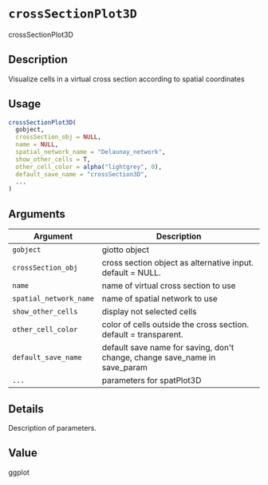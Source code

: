 # `crossSectionPlot3D`

crossSectionPlot3D


## Description

Visualize cells in a virtual cross section according to spatial coordinates


## Usage

```r
crossSectionPlot3D(
  gobject,
  crossSection_obj = NULL,
  name = NULL,
  spatial_network_name = "Delaunay_network",
  show_other_cells = T,
  other_cell_color = alpha("lightgrey", 0),
  default_save_name = "crossSection3D",
  ...
)
```


## Arguments

Argument      |Description
------------- |----------------
`gobject`     |     giotto object
`crossSection_obj`     |     cross section object as alternative input. default = NULL.
`name`     |     name of virtual cross section to use
`spatial_network_name`     |     name of spatial network to use
`show_other_cells`     |     display not selected cells
`other_cell_color`     |     color of cells outside the cross section. default = transparent.
`default_save_name`     |     default save name for saving, don't change, change save_name in save_param
`...`     |     parameters for spatPlot3D


## Details

Description of parameters.


## Value

ggplot


